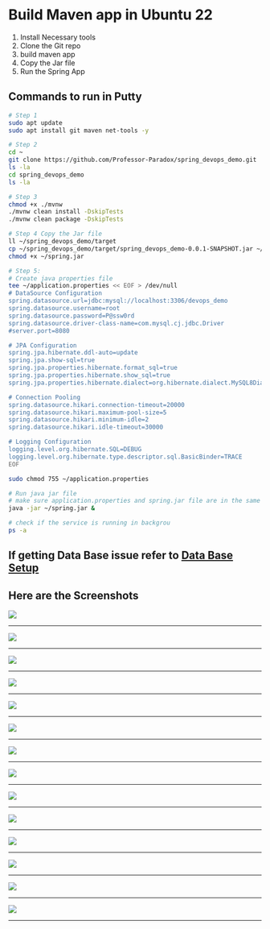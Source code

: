 # Build Maven app in Ubuntu 22

1. Install Necessary tools
2. Clone the Git repo
3. build maven app
4. Copy the Jar file
5. Run the Spring App

## Commands to run in Putty
```bash
# Step 1
sudo apt update
sudo apt install git maven net-tools -y

# Step 2
cd ~
git clone https://github.com/Professor-Paradox/spring_devops_demo.git
ls -la 
cd spring_devops_demo
ls -la

# Step 3
chmod +x ./mvnw
./mvnw clean install -DskipTests
./mvnw clean package -DskipTests

# Step 4 Copy the Jar file
ll ~/spring_devops_demo/target
cp ~/spring_devops_demo/target/spring_devops_demo-0.0.1-SNAPSHOT.jar ~/spring.jar
chmod +x ~/spring.jar

# Step 5:
# Create java properties file
tee ~/application.properties << EOF > /dev/null
# DataSource Configuration
spring.datasource.url=jdbc:mysql://localhost:3306/devops_demo
spring.datasource.username=root
spring.datasource.password=P@ssw0rd
spring.datasource.driver-class-name=com.mysql.cj.jdbc.Driver
#server.port=8080

# JPA Configuration
spring.jpa.hibernate.ddl-auto=update
spring.jpa.show-sql=true
spring.jpa.properties.hibernate.format_sql=true
spring.jpa.properties.hibernate.show_sql=true
spring.jpa.properties.hibernate.dialect=org.hibernate.dialect.MySQL8Dialect

# Connection Pooling
spring.datasource.hikari.connection-timeout=20000
spring.datasource.hikari.maximum-pool-size=5
spring.datasource.hikari.minimum-idle=2
spring.datasource.hikari.idle-timeout=30000

# Logging Configuration
logging.level.org.hibernate.SQL=DEBUG
logging.level.org.hibernate.type.descriptor.sql.BasicBinder=TRACE
EOF

sudo chmod 755 ~/application.properties

# Run java jar file 
# make sure application.properties and spring.jar file are in the same directory
java -jar ~/spring.jar &  

# check if the service is running in backgrou
ps -a
```
## If getting Data Base issue refer to [Data Base Setup](../../sql/deploy/index.md)

## Here are the Screenshots

![](img/maven-01.png)
<hr>
  
![](img/maven-02.png)
<hr>
  
![](img/maven-03.png)
<hr>
  
![](img/maven-04.png)
<hr>
  
![](img/maven-05.png)
<hr>
  
![](img/maven-06.png)
<hr>
  
![](img/maven-07.png)
<hr>
  
![](img/maven-08.png)
<hr>
  
![](img/maven-09.png)
<hr>
  
![](img/maven-10.png)
<hr>
  
![](img/maven-11.png)
<hr>
  
![](img/maven-12.png)
<hr>
  
![](img/maven-13.png)
<hr>
  
![](img/maven-14.png)
<hr>
  
